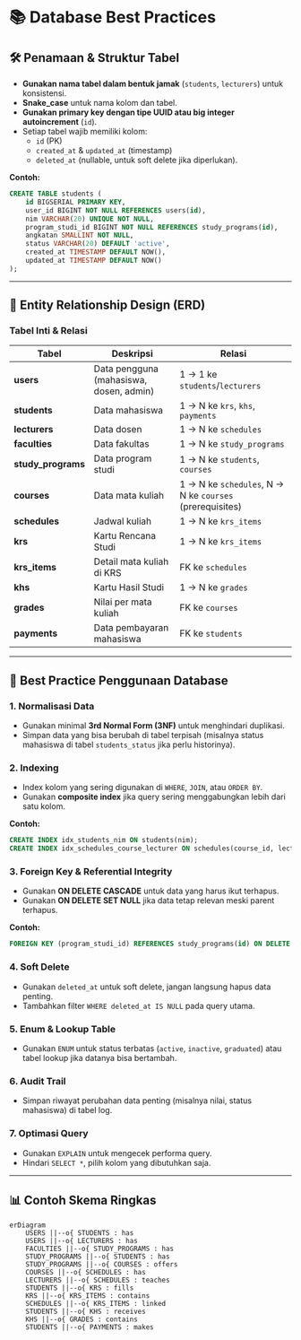 
# 📚 Database Best Practices

## 🛠️ Penamaan & Struktur Tabel
- **Gunakan nama tabel dalam bentuk jamak** (`students`, `lecturers`) untuk konsistensi.
- **Snake_case** untuk nama kolom dan tabel.
- **Gunakan primary key dengan tipe UUID atau big integer autoincrement** (`id`).
- Setiap tabel wajib memiliki kolom:
  - `id` (PK)
  - `created_at` & `updated_at` (timestamp)
  - `deleted_at` (nullable, untuk soft delete jika diperlukan).

**Contoh:**
```sql
CREATE TABLE students (
    id BIGSERIAL PRIMARY KEY,
    user_id BIGINT NOT NULL REFERENCES users(id),
    nim VARCHAR(20) UNIQUE NOT NULL,
    program_studi_id BIGINT NOT NULL REFERENCES study_programs(id),
    angkatan SMALLINT NOT NULL,
    status VARCHAR(20) DEFAULT 'active',
    created_at TIMESTAMP DEFAULT NOW(),
    updated_at TIMESTAMP DEFAULT NOW()
);
```

---

## 📐 Entity Relationship Design (ERD)

### Tabel Inti & Relasi
| Tabel              | Deskripsi | Relasi |
|--------------------|-----------|--------|
| **users**          | Data pengguna (mahasiswa, dosen, admin) | 1 → 1 ke `students`/`lecturers` |
| **students**       | Data mahasiswa | 1 → N ke `krs`, `khs`, `payments` |
| **lecturers**      | Data dosen | 1 → N ke `schedules` |
| **faculties**      | Data fakultas | 1 → N ke `study_programs` |
| **study_programs** | Data program studi | 1 → N ke `students`, `courses` |
| **courses**        | Data mata kuliah | 1 → N ke `schedules`, N → N ke `courses` (prerequisites) |
| **schedules**      | Jadwal kuliah | 1 → N ke `krs_items` |
| **krs**            | Kartu Rencana Studi | 1 → N ke `krs_items` |
| **krs_items**      | Detail mata kuliah di KRS | FK ke `schedules` |
| **khs**            | Kartu Hasil Studi | 1 → N ke `grades` |
| **grades**         | Nilai per mata kuliah | FK ke `courses` |
| **payments**       | Data pembayaran mahasiswa | FK ke `students` |

---

## 📝 Best Practice Penggunaan Database

### 1. **Normalisasi Data**
- Gunakan minimal **3rd Normal Form (3NF)** untuk menghindari duplikasi.
- Simpan data yang bisa berubah di tabel terpisah (misalnya status mahasiswa di tabel `students_status` jika perlu historinya).

### 2. **Indexing**
- Index kolom yang sering digunakan di `WHERE`, `JOIN`, atau `ORDER BY`.
- Gunakan **composite index** jika query sering menggabungkan lebih dari satu kolom.

**Contoh:**
```sql
CREATE INDEX idx_students_nim ON students(nim);
CREATE INDEX idx_schedules_course_lecturer ON schedules(course_id, lecturer_id);
```

### 3. **Foreign Key & Referential Integrity**
- Gunakan **ON DELETE CASCADE** untuk data yang harus ikut terhapus.
- Gunakan **ON DELETE SET NULL** jika data tetap relevan meski parent terhapus.

**Contoh:**
```sql
FOREIGN KEY (program_studi_id) REFERENCES study_programs(id) ON DELETE CASCADE
```

### 4. **Soft Delete**
- Gunakan `deleted_at` untuk soft delete, jangan langsung hapus data penting.
- Tambahkan filter `WHERE deleted_at IS NULL` pada query utama.

### 5. **Enum & Lookup Table**
- Gunakan `ENUM` untuk status terbatas (`active`, `inactive`, `graduated`) atau tabel lookup jika datanya bisa bertambah.

### 6. **Audit Trail**
- Simpan riwayat perubahan data penting (misalnya nilai, status mahasiswa) di tabel log.

### 7. **Optimasi Query**
- Gunakan `EXPLAIN` untuk mengecek performa query.
- Hindari `SELECT *`, pilih kolom yang dibutuhkan saja.

---

## 📊 Contoh Skema Ringkas

```mermaid
erDiagram
    USERS ||--o{ STUDENTS : has
    USERS ||--o{ LECTURERS : has
    FACULTIES ||--o{ STUDY_PROGRAMS : has
    STUDY_PROGRAMS ||--o{ STUDENTS : has
    STUDY_PROGRAMS ||--o{ COURSES : offers
    COURSES ||--o{ SCHEDULES : has
    LECTURERS ||--o{ SCHEDULES : teaches
    STUDENTS ||--o{ KRS : fills
    KRS ||--o{ KRS_ITEMS : contains
    SCHEDULES ||--o{ KRS_ITEMS : linked
    STUDENTS ||--o{ KHS : receives
    KHS ||--o{ GRADES : contains
    STUDENTS ||--o{ PAYMENTS : makes
```
